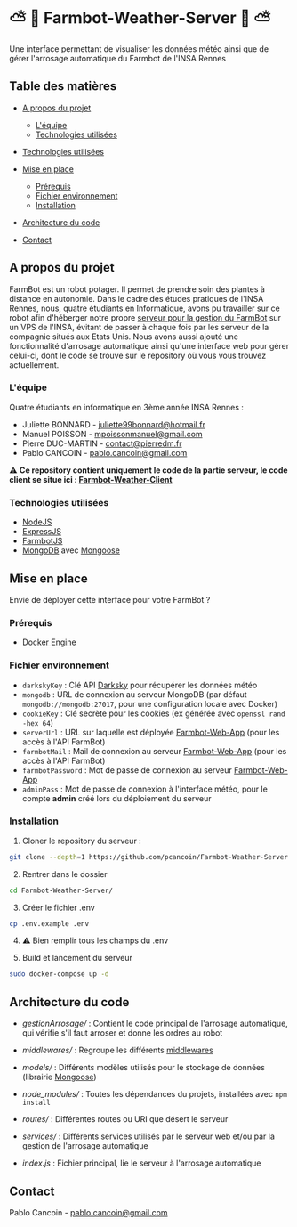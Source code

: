 # :partly_sunny: :seedling: Farmbot-Weather-Server :seedling: :partly_sunny:

Une interface permettant de visualiser les données météo ainsi que de gérer l'arrosage automatique du Farmbot de l'INSA Rennes

## Table des matières

-   [A propos du projet](#a-propos-du-projet)

    -   [L'équipe](#léquipe)
    -   [Technologies utilisées](#technologies-utilisées)

-   [Technologies utilisées](#technologies-utilisées)
-   [Mise en place](#mise-en-place)
    -   [Prérequis](#prérequis)
    -   [Fichier environnement](#fichier-environnement)
    -   [Installation](#installation)
-   [Architecture du code](#architecture-du-code)
-   [Contact](#contact)

## A propos du projet

FarmBot est un robot potager. Il permet de prendre soin des plantes à distance en autonomie. Dans le cadre des études pratiques de l'INSA Rennes, nous, quatre étudiants en Informatique, avons pu travailler sur ce robot afin d'héberger notre propre [serveur pour la gestion du FarmBot](https://developer.farm.bot/docs/web-app) sur un VPS de l'INSA, évitant de passer à chaque fois par les serveur de la compagnie situés aux Etats Unis. Nous avons aussi ajouté une fonctionnalité d'arrosage automatique ainsi qu'une interface web pour gérer celui-ci, dont le code se trouve sur le repository où vous vous trouvez actuellement.

### L'équipe

Quatre étudiants en informatique en 3ème année INSA Rennes :

-   Juliette BONNARD - juliette99bonnard@hotmail.fr
-   Manuel POISSON - mpoissonmanuel@gmail.com
-   Pierre DUC-MARTIN - contact@pierredm.fr
-   Pablo CANCOIN - pablo.cancoin@gmail.com

:warning: **Ce repository contient uniquement le code de la partie serveur, le code client se situe ici : [Farmbot-Weather-Client](https://github.com/pcancoin/Farmbot-Weather-Client)**

### Technologies utilisées

-   [NodeJS](https://nodejs.org/en/)
-   [ExpressJS](https://expressjs.com/)
-   [FarmbotJS](https://github.com/FarmBot/farmbot-js)
-   [MongoDB](<[https://www.mongodb.com/](https://www.mongodb.com/)>) avec [Mongoose](http://mongoosejs.net/)

## Mise en place

Envie de déployer cette interface pour votre FarmBot ?

### Prérequis

-   [Docker Engine](https://docs.docker.com/engine/install/)

### Fichier environnement

-   `darkskyKey` : Clé API [Darksky](https://darksky.net/) pour récupérer les données météo
-   `mongodb` : URL de connexion au serveur MongoDB (par défaut `mongodb://mongodb:27017`, pour une configuration locale avec Docker)
-   `cookieKey` : Clé secrète pour les cookies (ex générée avec `openssl rand -hex 64`)
-   `serverUrl` : URL sur laquelle est déployée [Farmbot-Web-App](https://github.com/FarmBot/Farmbot-Web-App/) (pour les accès à l'API FarmBot)
-   `farmbotMail` : Mail de connexion au serveur [Farmbot-Web-App](https://github.com/FarmBot/Farmbot-Web-App/) (pour les accès à l'API FarmBot)
-   `farmbotPassword` : Mot de passe de connexion au serveur [Farmbot-Web-App](https://github.com/FarmBot/Farmbot-Web-App/)
-   `adminPass` : Mot de passe de connexion à l'interface météo, pour le compte **admin** créé lors du déploiement du serveur

### Installation

1. Cloner le repository du serveur :

```sh
git clone --depth=1 https://github.com/pcancoin/Farmbot-Weather-Server.git
```

2. Rentrer dans le dossier

```sh
cd Farmbot-Weather-Server/
```

3. Créer le fichier .env

```sh
cp .env.example .env
```

4. :warning: Bien remplir tous les champs du .env

5. Build et lancement du serveur

```sh
sudo docker-compose up -d
```

## Architecture du code

<!--### Différents dossiers-->

-   _gestionArrosage/_ : Contient le code principal de l'arrosage automatique, qui vérifie s'il faut arroser et donne les ordres au robot
-   _middlewares/_ : Regroupe les différents [middlewares](http://expressjs.com/en/guide/using-middleware.html)
-   _models/_ : Différents modèles utilisés pour le stockage de données (librairie [Mongoose](http://mongoosejs.net/))
-   _node_modules/_ : Toutes les dépendances du projets, installées avec `npm install`
-   _routes/_ : Différentes routes ou URI que désert le serveur
-   _services/_ : Différents services utilisés par le serveur web et/ou par la gestion de l'arrosage automatique

-   _index.js_ : Fichier principal, lie le serveur à l'arrosage automatique

## Contact

Pablo Cancoin - pablo.cancoin@gmail.com
